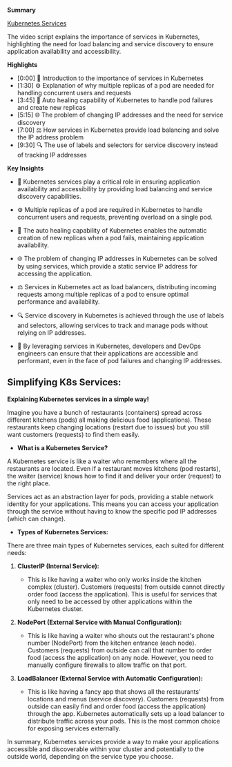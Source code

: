 **Summary**

[Kubernetes Services](https://www.youtube.com/watch?v=xY6Ic7Igzck&ab_channel=Abhishek.Veeramalla)

The video script explains the importance of services in Kubernetes, highlighting the need for load balancing and service discovery to ensure application availability and accessibility.

**Highlights**
* [0:00] 📝 Introduction to the importance of services in Kubernetes
* [1:30] ⚙️ Explanation of why multiple replicas of a pod are needed for handling concurrent users and requests
* [3:45] 🔄 Auto healing capability of Kubernetes to handle pod failures and create new replicas
* [5:15] 🌐 The problem of changing IP addresses and the need for service discovery
* [7:00] ⚖️ How services in Kubernetes provide load balancing and solve the IP address problem
* [9:30] 🔍 The use of labels and selectors for service discovery instead of tracking IP addresses

**Key Insights**

* 📝 Kubernetes services play a critical role in ensuring application availability and accessibility by providing load balancing and service discovery capabilities.

* ⚙️ Multiple replicas of a pod are required in Kubernetes to handle concurrent users and requests, preventing overload on a single pod.
* 🔄 The auto healing capability of Kubernetes enables the automatic creation of new replicas when a pod fails, maintaining application availability.
* 🌐 The problem of changing IP addresses in Kubernetes can be solved by using services, which provide a static service IP address for accessing the application.
* ⚖️ Services in Kubernetes act as load balancers, distributing incoming requests among multiple replicas of a pod to ensure optimal performance and availability.
* 🔍 Service discovery in Kubernetes is achieved through the use of labels and selectors, allowing services to track and manage pods without relying on IP addresses.
* 📝 By leveraging services in Kubernetes, developers and DevOps engineers can ensure that their applications are accessible and performant, even in the face of pod failures and changing IP addresses.


## Simplifying K8s Services:

**Explaining Kubernetes services in a simple way!**

Imagine you have a bunch of restaurants (containers) spread across different kitchens (pods) all making delicious food (applications). These restaurants keep changing locations (restart due to issues) but you still want customers (requests) to find them easily.

* **What is a Kubernetes Service?**

A Kubernetes service is like a waiter who remembers where all the restaurants are located. Even if a restaurant moves kitchens (pod restarts), the waiter (service) knows how to find it and deliver your order (request) to the right place.

Services act as an abstraction layer for pods, providing a stable network identity for your applications. This means you can access your application through the service without having to know the specific pod IP addresses (which can change).

* **Types of Kubernetes Services:**

There are three main types of Kubernetes services, each suited for different needs:

  1. **ClusterIP (Internal Service):**
      * This is like having a waiter who only works inside the kitchen complex (cluster). Customers (requests) from outside cannot directly order food (access the application). This is useful for services that only need to be accessed by other applications within the Kubernetes cluster.

  2. **NodePort (External Service with Manual Configuration):**
      * This is like having a waiter who shouts out the restaurant's phone number (NodePort) from the kitchen entrance (each node). Customers (requests) from outside can call that number to order food (access the application) on any node. However, you need to manually configure firewalls to allow traffic on that port.

  3. **LoadBalancer (External Service with Automatic Configuration):**
      * This is like having a fancy app that shows all the restaurants' locations and menus (service discovery). Customers (requests) from outside can easily find and order food (access the application) through the app. Kubernetes automatically sets up a load balancer to distribute traffic across your pods. This is the most common choice for exposing services externally.

In summary, Kubernetes services provide a way to make your applications accessible and discoverable within your cluster and potentially to the outside world, depending on the service type you choose. 